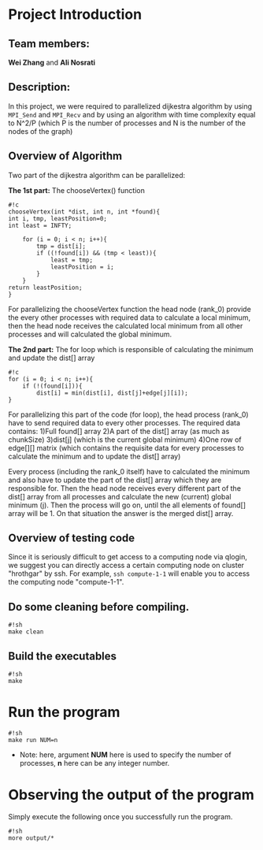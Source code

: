# Project Introduction

## Team members: 

**Wei Zhang** and **Ali Nosrati**

## Description: 

In this project, we were required to parallelized dijkestra algorithm by 
using `MPI_Send` and `MPI_Recv` and by using an algorithm with time complexity 
equal to N^2/P (which P is the number of processes and N is the number of the
nodes of the graph)


## Overview of Algorithm 
Two part of the dijkestra algorithm can be parallelized:

**The 1st part:** The chooseVertex() function
```
#!c
chooseVertex(int *dist, int n, int *found){
int i, tmp, leastPosition=0;
int least = INFTY;

    for (i = 0; i < n; i++){
        tmp = dist[i];
        if ((!found[i]) && (tmp < least)){
            least = tmp;
            leastPosition = i;
        }
    }
return leastPosition;
}
```
For parallelizing the chooseVertex function the head node (rank_0) provide
the every other processes with required data to calculate a local minimum,
then the head node receives the calculated local minimum from all other
processes and will calculated the global minimum.


    
**The 2nd part:** The for loop which is responsible of calculating the minimum and update the
dist[] array
```
#!c
for (i = 0; i < n; i++){
    if (!(found[i])){
        dist[i] = min(dist[i], dist[j]+edge[j][i]);
}
```
For parallelizing this part of the code (for loop), the head process (rank_0) have 
to send required data to every other processes. The required data contains:
1)Full found[] array
2)A part of the dist[] array (as much as chunkSize)
3)dist[j] (which is the current global minimum)
4)One row of edge[][] matrix (which contains the requisite data for every processes 
to calculate the minimum and to update the dist[] array)

Every process (including the rank_0 itself) have to calculated the minimum and
also have to update the part of the dist[] array which they are responsible
for. Then the head node receives every different part of the dist[] array from
all processes and calculate the new (current) global minimum (j). Then the
process will go on, until the all elements of found[] array will be 1. On that
situation the answer is the merged dist[] array.

## Overview of testing code

Since it is seriously difficult to get access to a computing node via qlogin,
we suggest you can directly access a certain computing node on cluster
"hrothgar" by ssh. For example, ```ssh compute-1-1``` will enable you to access
the computing node "compute-1-1".


## Do some cleaning before compiling.

```
#!sh
make clean
```

## Build the executables

```
#!sh
make
```

# Run the program


```
#!sh
make run NUM=n
```

- Note: here, argument **NUM** here is used to specify the number of processes,
**n** here can be any integer number.


# Observing the output of the program

Simply execute the following once you
successfully run the program.

```
#!sh
more output/*
```
